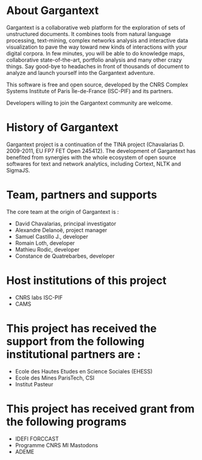 # About Gargantext
Gargantext is a collaborative web platform for the exploration of sets
of unstructured documents. It combines tools from natural language
processing, text-mining, complex networks analysis and interactive data
visualization to pave the way toward new kinds of interactions with your
digital corpora. In few minutes, you will be able to do knowledge maps,
collaborative state-of-the-art, portfolio analysis and many other crazy
things. Say good-bye to headaches in front of thousands of document to
analyze and launch yourself into the Gargantext adventure.

This software is free and open source, developed by the CNRS Complex
Systems Institute of Paris Île-de-France (ISC-PIF) and its partners.

Developers willing to join the Gargantext community are welcome.


# History of Gargantext
Gargantext project is a continuation of the TINA project (Chavalarias D.
2009-2011, EU FP7 FET Open 245412). The development of Gargantext has
benefited from synergies with the whole ecosystem of open source
softwares for text and network analytics, including Cortext, NLTK and
SigmaJS.


# Team, partners and supports

The core team at the origin of Gargantext is :
* David Chavalarias, principal investigator
* Alexandre Delanoë, project manager
* Samuel Castillo J., developer
* Romain Loth, developer
* Mathieu Rodic, developer
* Constance de Quatrebarbes, developer

# Host institutions of this project
* CNRS labs ISC-PIF
* CAMS

# This project has received the support from the following institutional partners are :

* Ecole des Hautes Etudes en Science Sociales (EHESS)
* Ecole des Mines ParisTech, CSI
* Institut Pasteur

# This project has received grant from the following programs
* IDEFI FORCCAST
* Programme CNRS MI Mastodons
* ADEME

